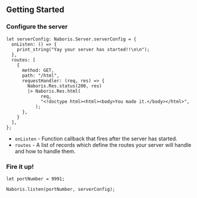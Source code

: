 ## Getting Started

### Configure the server
```reason
let serverConfig: Naboris.Server.serverConfig = {
  onListen: () => {
    print_string("Yay your server has started!!\n\n");
  },
  routes: [
    {
      method: GET,
      path: "/html",
      requestHandler: (req, res) => {
        Naboris.Res.status(200, res)
        |> Naboris.Res.html(
             req,
             "<!doctype html><html><body>You made it.</body></html>",
           );
      },
    }
  ],
};
```

- `onListen` - Function callback that fires after the server has started.
- `routes` - A list of records which define the routes your server will handle and how to handle them.

### Fire it up!

```reason
let portNumber = 9991;

Naboris.listen(portNumber, serverConfig);
```